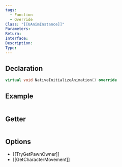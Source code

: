 ```yaml
---
tags:
  - Function
  - Override
Class: "[[UAnimInstance]]"
Parameters: 
Return: 
Interface: 
Description: 
Type:
---
```


## Declaration

```cpp
virtual void NativeInitializeAnimation() override
```

## Example

```cpp
```

## Getter

```cpp
```

## Options
- [[TryGetPawnOwner]]
- [[GetCharacterMovement]]
